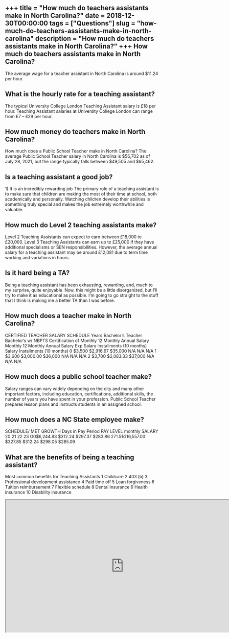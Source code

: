 +++
title = "How much do teachers assistants make in North Carolina?"
date = 2018-12-30T00:00:00
tags = ["Questions"]
slug = "how-much-do-teachers-assistants-make-in-north-carolina"
description = "How much do teachers assistants make in North Carolina?"
+++
How much do teachers assistants make in North Carolina?
-------------------------------------------------------

The average wage for a teacher assistant in North Carolina is around $11.24 per hour.

What is the hourly rate for a teaching assistant?
-------------------------------------------------

The typical University College London Teaching Assistant salary is £18 per hour. Teaching Assistant salaries at University College London can range from £7 – £29 per hour.

How much money do teachers make in North Carolina?
--------------------------------------------------

How much does a Public School Teacher make in North Carolina? The average Public School Teacher salary in North Carolina is $56,702 as of July 28, 2021, but the range typically falls between $49,505 and $65,462.

Is a teaching assistant a good job?
-----------------------------------

1\) It is an incredibly rewarding job The primary role of a teaching assistant is to make sure that children are making the most of their time at school, both academically and personally. Watching children develop their abilities is something truly special and makes the job extremely worthwhile and valuable.

How much do Level 2 teaching assistants make?
---------------------------------------------

Level 2 Teaching Assistants can expect to earn between £18,000 to £20,000. Level 3 Teaching Assistants can earn up to £25,000 if they have additional specialisms or SEN responsibilities. However, the average annual salary for a teaching assistant may be around £12,081 due to term time working and variations in hours.

Is it hard being a TA?
----------------------

Being a teaching assistant has been exhausting, rewarding, and, much to my surprise, quite enjoyable. Now, this might be a little disorganized, but I’ll try to make it as educational as possible. I’m going to go straight to the stuff that I think is making me a better TA than I was before.

How much does a teacher make in North Carolina?
-----------------------------------------------

CERTIFIED TEACHER SALARY SCHEDULE Years Bachelor’s Teacher Bachelor’s w/ NBPTS Certification of Monthly 12 Monthly Annual Salary Monthly 12 Monthly Annual Salary Exp Salary Installments (10 months) Salary Installments (10 months) 0 $3,500 $2,916.67 $35,000 N/A N/A N/A 1 $3,600 $3,000.00 $36,000 N/A N/A N/A 2 $3,700 $3,083.33 $37,000 N/A N/A N/A

How much does a public school teacher make?
-------------------------------------------

Salary ranges can vary widely depending on the city and many other important factors, including education, certifications, additional skills, the number of years you have spent in your profession. Public School Teacher prepares lesson plans and instructs students in an assigned school.

How much does a NC State employee make?
---------------------------------------

SCHEDULE/ MET GROWTH Days in Pay Period PAY LEVEL monthly SALARY 20 21 22 23 G0$6,244.83 $312.24 $297.37 $283.86 $271.51 G1$6,557.00 $327.85 $312.24 $298.05 $285.09

What are the benefits of being a teaching assistant?
----------------------------------------------------

Most common benefits for Teaching Assistants 1 Childcare 2 403 (b) 3 Professional development assistance 4 Paid time off 5 Loan forgiveness 6 Tuition reimbursement 7 Flexible schedule 8 Dental insurance 9 Health insurance 10 Disability insurance

<iframe allow="accelerometer; autoplay; clipboard-write; encrypted-media; gyroscope; picture-in-picture" allowfullscreen="" class="__youtube_prefs__  epyt-is-override  no-lazyload" data-no-lazy="1" data-origheight="433" data-origwidth="770" data-skipgform_ajax_framebjll="" height="433" id="_ytid_84407" loading="lazy" src="https://www.youtube.com/embed/lCVukIkhs9M?enablejsapi=1&autoplay=0&cc_load_policy=0&cc_lang_pref=&iv_load_policy=1&loop=0&modestbranding=0&rel=1&fs=1&playsinline=0&autohide=2&theme=dark&color=red&controls=1&" title="YouTube player" width="770"></iframe>